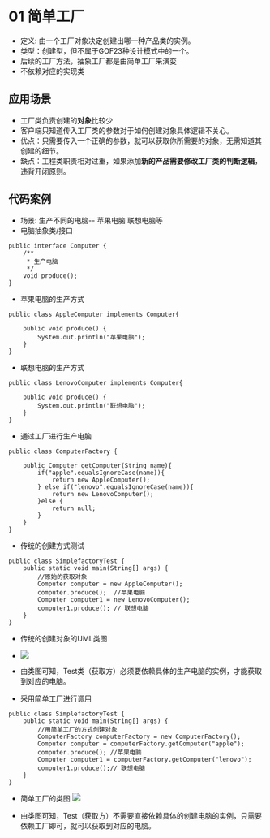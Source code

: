 # 01 简单工厂
- 定义: 由一个工厂对象决定创建出哪一种产品类的实例。
- 类型：创建型，但不属于GOF23种设计模式中的一个。
- 后续的工厂方法，抽象工厂都是由简单工厂来演变
- 不依赖对应的实现类

## 应用场景
- 工厂类负责创建的**对象**比较少
- 客户端只知道传入工厂类的参数对于如何创建对象具体逻辑不关心。
- 优点：只需要传入一个正确的参数，就可以获取你所需要的对象，无需知道其创建的细节。
- 缺点：工程类职责相对过重，如果添加**新的产品需要修改工厂类的判断逻辑**，违背开闭原则。

## 代码案例

- 场景:   生产不同的电脑-- 苹果电脑  联想电脑等
- 电脑抽象类/接口

```
public interface Computer {
    /**
     * 生产电脑
     */
    void produce();
}
```
- 苹果电脑的生产方式

```
public class AppleComputer implements Computer{

    public void produce() {
        System.out.println("苹果电脑");
    }
}
```
- 联想电脑的生产方式

```
public class LenovoComputer implements Computer{

    public void produce() {
        System.out.println("联想电脑");
    }
}
```

- 通过工厂进行生产电脑


```
public class ComputerFactory {
    
    public Computer getComputer(String name){
        if("apple".equalsIgnoreCase(name)){
            return new AppleComputer();
        } else if("lenovo".equalsIgnoreCase(name)){
            return new LenovoComputer();
        }else {
            return null;
        }
    }
}
```

- 传统的创建方式测试

```
public class SimplefactoryTest {
    public static void main(String[] args) {
        //原始的获取对象
        Computer computer = new AppleComputer();
        computer.produce();  //苹果电脑
        Computer computer1 = new LenovoComputer();
        computer1.produce(); // 联想电脑
    }
}
```
- 传统的创建对象的UML类图 
- <a href="https://sm.ms/image/xC748jwNVdHyRsm" target="_blank"><img src="https://i.loli.net/2019/11/09/xC748jwNVdHyRsm.jpg" ></a>

- 由类图可知，Test类（获取方）必须要依赖具体的生产电脑的实例，才能获取到对应的电脑。

- 采用简单工厂进行调用


```
public class SimplefactoryTest {
    public static void main(String[] args) {
        //用简单工厂的方式创建对象
        ComputerFactory computerFactory = new ComputerFactory();
        Computer computer = computerFactory.getComputer("apple");
        computer.produce(); //苹果电脑
        Computer computer1 = computerFactory.getComputer("lenovo");
        computer1.produce();// 联想电脑
    }
}
```
- 简单工厂的类图
<a href="https://sm.ms/image/qrBiGvIEOpsu7YM" target="_blank"><img src="https://i.loli.net/2019/11/09/qrBiGvIEOpsu7YM.jpg" ></a>

- 由类图可知，Test（获取方）不需要直接依赖具体的创建电脑的实例，只需要依赖工厂即可，就可以获取到对应的电脑。







